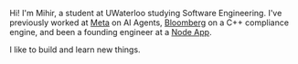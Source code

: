 Hi! I'm Mihir, a student at UWaterloo studying Software Engineering. I've previously worked at [Meta](https://www.meta.com/) on AI Agents, [Bloomberg](https://www.bloomberg.com/professional/products/bloomberg-terminal/) on a C++ compliance engine, and been a founding engineer at a [Node App](https://www.prnewswire.com/news-releases/dulcedo-group-acquires-ai-powered-influencer-marketing-startup-node-app-302247029.html).

I like to build and learn new things.
